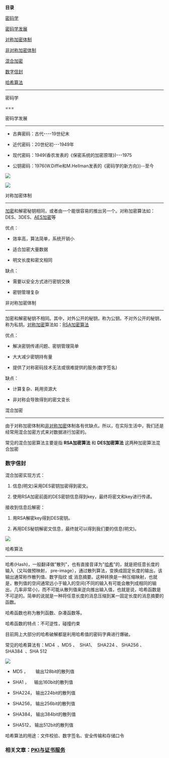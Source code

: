 **目录**

[密码学](#t0)

[密码学发展](#t1)

[对称加密体制](#t2)

[非对称加密体制](#t3)

[混合加密](#t4)

[数字信封](#t5)

[哈希算法](#t6)

* * *

密码学
===

密码学发展
-----

*   古典密码：古代----19世纪末
*   近代密码：20世纪初---1949年
*   现代密码：1949(香农发表的《保密系统的加密原理》)---1975
*   公钥密码：1976(W.Diffie和M.Hellman发表的《密码学的新方向》)--至今

![](https://img-blog.csdnimg.cn/20181116140921410.png?x-oss-process=image/watermark,type_ZmFuZ3poZW5naGVpdGk,shadow_10,text_aHR0cHM6Ly9ibG9nLmNzZG4ubmV0L3FxXzM2MTE5MTky,size_16,color_FFFFFF,t_70)

![](https://img-blog.csdnimg.cn/20181116133426883.png)

对称加密体制
------

[加密](https://so.csdn.net/so/search?q=%E5%8A%A0%E5%AF%86&spm=1001.2101.3001.7020)和解密秘钥相同，或者由一个能很容易的推出另一个。对称加密算法如：DES、3DES、[AES加密](https://xie1997.blog.csdn.net/article/details/106944363)等  
优点：

*   效率高，算法简单，系统开销小
*   适合加密大量数据
*   明文长度和密文相同

缺点：

*   需要以安全方式进行密钥交换
*   密钥管理复杂

非对称加密体制
-------

加密和解密秘钥不相同。其中，对外公开的秘钥，称为公钥。不对外公开的秘钥，称为私钥。[对称加密](https://so.csdn.net/so/search?q=%E5%AF%B9%E7%A7%B0%E5%8A%A0%E5%AF%86&spm=1001.2101.3001.7020)算法如：[RSA加密算法](https://xie1997.blog.csdn.net/article/details/108354967)  
优点：

*   解决密钥传递问题、密钥管理简单
*   大大减少密钥持有量
*   提供了对称密码技术无法或很难提供的服务(数字签名)

缺点：

*   计算复杂、耗用资源大
*   非对称会导致得到的密文变长

混合加密
----

由于对称加密体制和[非对称加密](https://so.csdn.net/so/search?q=%E9%9D%9E%E5%AF%B9%E7%A7%B0%E5%8A%A0%E5%AF%86&spm=1001.2101.3001.7020)体制各有优缺点。所以，在实际生活中，我们还是经常用混合加密方式来对数据进行加密的。

常见的混合加密算法主要是指 **RSA加密算法** 和 **DES加密算法** 这两种加密算法混合加密

### 数字信封

混合加密实现方式：

1.  信息(明文)采用DES密钥加密得到密文。
2.  使用RSA加密前面的DES密钥信息得到key，最终将密文和key进行传递。

接收到信息后解密：

1.  用RSA解密key得到DES密钥。
2.  再用DES秘钥解密文信息，最终就可以得到我们要的信息(明文)。

![](https://img-blog.csdnimg.cn/20181122211540826.png?x-oss-process=image/watermark,type_ZmFuZ3poZW5naGVpdGk,shadow_10,text_aHR0cHM6Ly9ibG9nLmNzZG4ubmV0L3FxXzM2MTE5MTky,size_16,color_FFFFFF,t_70)

哈希算法
----

哈希(Hash)，一般翻译做"散列"，也有直接音译为"[哈希](https://so.csdn.net/so/search?q=%E5%93%88%E5%B8%8C&spm=1001.2101.3001.7020)"的，就是把任意长度的输入（又叫做预映射， pre-image），通过散列算法，变换成固定长度的输出，该输出通常称作散列值、数字指纹 或 消息摘要。这种转换是一种压缩映射，也就是，散列值的空间通常远小于输入的空间(不同的输入有可能会散列成相同的输出，几率非常小)，而不可能从散列值来逆向推出输入值，也就是说，哈希函数是不可逆的。简单的说就是一种将任意长度的消息压缩到某一固定长度的消息摘要的函数。  
哈希函数也称为散列函数、杂凑函数等。  
哈希函数的特点：不可逆性，碰撞约束

目前网上大部分的哈希破解都是利用哈希值的密码字典进行爆破。

常见的哈希算法有：MD4  、MD5 、  SHA1、  SHA224 、 SHA256 、 SHA384  、SHA 512

![](https://img-blog.csdnimg.cn/20181116122521743.png?x-oss-process=image/watermark,type_ZmFuZ3poZW5naGVpdGk,shadow_10,text_aHR0cHM6Ly9ibG9nLmNzZG4ubmV0L3FxXzM2MTE5MTky,size_16,color_FFFFFF,t_70)

*   MD5 ，      输出128bit的散列值
*   SHA1 ，    输出160bit的散列值
*   SHA224， 输出224bit的散列值
*   SHA256， 输出256bit的散列值
*   SHA384， 输出384bit的散列值
*   SHA512， 输出512bit的散列值

哈希算法的用途：文件校验、数字签名、安全传输和存储口令

### 相关文章：[PKI与证书服务](https://blog.csdn.net/qq_36119192/article/details/83307285)